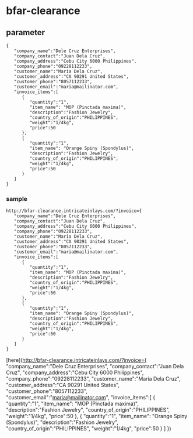 # bfar-clearance

## parameter

```
{
   "company_name":"Dele Cruz Enterprises",
   "company_contact":"Juan Dela Cruz",
   "company_address":"Cebu City 6000 Philippines",
   "company_phone":"09228112233",
   "customer_name":"Maria Dela Cruz",
   "customer_address":"CA 90291 United States",
   "customer_phone":"8057112233",
   "customer_email":"maria@mailinator.com",
   "invoice_items":[
      {
         "quantity":"1",
		 "item_name": "MOP (Pinctada maxima)",
         "description":"Fashion Jewelry",
         "country_of_origin":"PHILIPPINES",
		 "weight":"1/4kg",
         "price":50
      },
      {
         "quantity":"1",
		 "item_name": "Orange Spiny (Spondylus)",
         "description":"Fashion Jewelry",
         "country_of_origin":"PHILIPPINES",
		 "weight":"1/4kg",
         "price":50
      }
   ]
}
```

### sample

```
http://bfar-clearance.intricateinlays.com/?invoice={
   "company_name":"Dele Cruz Enterprises",
   "company_contact":"Juan Dela Cruz",
   "company_address":"Cebu City 6000 Philippines",
   "company_phone":"09228112233",
   "customer_name":"Maria Dela Cruz",
   "customer_address":"CA 90291 United States",
   "customer_phone":"8057112233",
   "customer_email":"maria@mailinator.com",
   "invoice_items":[
      {
         "quantity":"1",
		 "item_name": "MOP (Pinctada maxima)",
         "description":"Fashion Jewelry",
         "country_of_origin":"PHILIPPINES",
		 "weight":"1/4kg",
         "price":50
      },
      {
         "quantity":"1",
		 "item_name": "Orange Spiny (Spondylus)",
         "description":"Fashion Jewelry",
         "country_of_origin":"PHILIPPINES",
		 "weight":"1/4kg",
         "price":50
      }
   ]
}
```

[here](http://bfar-clearance.intricateinlays.com/?invoice={
   "company_name":"Dele Cruz Enterprises",
   "company_contact":"Juan Dela Cruz",
   "company_address":"Cebu City 6000 Philippines",
   "company_phone":"09228112233",
   "customer_name":"Maria Dela Cruz",
   "customer_address":"CA 90291 United States",
   "customer_phone":"8057112233",
   "customer_email":"maria@mailinator.com",
   "invoice_items":[
      {
         "quantity":"1",
		 "item_name": "MOP (Pinctada maxima)",
         "description":"Fashion Jewelry",
         "country_of_origin":"PHILIPPINES",
		 "weight":"1/4kg",
         "price":50
      },
      {
         "quantity":"1",
		 "item_name": "Orange Spiny (Spondylus)",
         "description":"Fashion Jewelry",
         "country_of_origin":"PHILIPPINES",
		 "weight":"1/4kg",
         "price":50
      }
   ]
})

